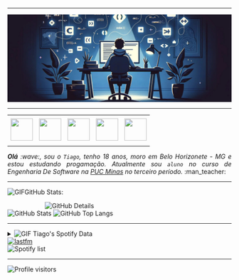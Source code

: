 -----

<div>
<img align="center" alt="Header" src="https://github.com/TiagoBoavAmaral/TiagoBoavAmaral/blob/main/img/tiagoheader%20(1).jpg"/>
</div>

-----

<div align="center">
<table>
<tr>
 <td align="center" colspan="11"></td>
</tr> 
<tr>
<td><a href="https://github.com/TiagoBoavAmaral" target="_blank"><img src="https://github.com/joaopauloaramuni/joaopauloaramuni/blob/main/img/github5.png?raw=true" width="50px" height="50px"/></a>
</td>
<td><a href="mailto:tiago.boam@gmail.com" target="_blank"><img src="https://github.com/joaopauloaramuni/joaopauloaramuni/blob/main/img/gmail3.png?raw=true" width="50px" height="50px"/></a>
</td>
<td><a href="https://wa.me/5534999612450" target="_blank"><img src="https://github.com/joaopauloaramuni/joaopauloaramuni/blob/main/img/wpp2.png?raw=true" width="50px" height="50px"/></a>
</td>
<td><a href="https://www.instagram.com/tiagoboavamaral/" target="_blank"><img src="https://github.com/joaopauloaramuni/joaopauloaramuni/blob/main/img/insta2.png?raw=true" width="50px" height="50px"/></a>
</td>
<td><a href="https://www.linkedin.com/in/tiago-boaventura-amaral-420399304/" target="_blank"><img src="https://github.com/joaopauloaramuni/joaopauloaramuni/blob/main/img/linkedin2.png?raw=true" width="50px" height="50px"/></a>
</td>

</tr>
<tr>
 <td align="center" colspan="11"></td>
</tr> 
</table>

</div>
<div align="justify">
<i><b>Olá</b> :wave:, sou o <code>Tiago</code>, tenho 18 anos, moro em Belo Horizonete - MG e estou estudando progamação. Atualmente sou <code>aluno</code> no curso de Engenharia De Software na <a href="https://www.pucminas.br/" target="_blank">PUC Minas</a> no terceiro período.</i> :man_teacher:<br />
</div>

-----

<img height="20" alt="GIF" src="https://github.com/joaopauloaramuni/joaopauloaramuni/blob/main/img/graphic.gif?raw=true"/>GitHub Stats:

<div>
<img align="right" alt="GitHub Details" width="420px" src="http://github-profile-summary-cards.vercel.app/api/cards/profile-details?username=TiagoBoavAmaral&theme=github_dark"/>
<!--- <img alt="GitHub Commits" width="200px" src="http://github-profile-summary-cards.vercel.app/api/cards/productive-time?username=joaopauloaramuni&theme=github_dark"/> -->
<img alt="GitHub Stats" width="200px" src="http://github-profile-summary-cards.vercel.app/api/cards/stats?username=TiagoBoavAmaral&theme=github_dark"/>
<img alt="GitHub Top Langs" width="200px" src="http://github-profile-summary-cards.vercel.app/api/cards/repos-per-language?username=TiagoBoavAmaral&theme=github_dark"/>
</div>

-----

<div>
<div>
<details>
<summary><img height="20" alt="GIF" src="https://github.com/joaopauloaramuni/joaopauloaramuni/blob/main/img/spotify.gif?raw=true"/> Tiago's Spotify Data</summary>
<img src="https://data-card-for-spotify.herokuapp.com/api/card?user_id=hpsynelmervfb8ojbvijipw5d" alt="Data Card for Spotify">
</details>
</div>
<div>
<!-- <a href="https://twitter.com/joaoaramuni" target="_blank"><img align="right" width="400px" height="270px" alt="tweets" src="https://github-readme-twitter.gazf.vercel.app/api?id=joaoaramuni"/></a> -->
<a href="https://www.last.fm/pt/user/TiagoBoav" target="_blank"><img width="400px" height="270px" alt="lastfm" src="https://lastfm-recently-played.vercel.app/api?user=TiagoBoav&width=400"/></a>
</div>
<div>
<img alt="Spotify list" width="200px" height="270px" src="https://spotify-recently-played-readme.vercel.app/api?user=hpsynelmervfb8ojbvijipw5d&count=10"/>
</div>
</div>

-----

<img alt="Profile visitors" src="https://komarev.com/ghpvc/?username=TiagoBoavAmaral"/>
